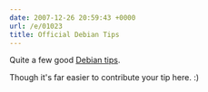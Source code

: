 ```yaml
---
date: 2007-12-26 20:59:43 +0000
url: /e/01023
title: Official Debian Tips
---
```



Quite a few good [Debian tips](http://www.debian.org/doc/manuals/reference/ch-tips.en.html).

Though it's far easier to contribute your tip here. :)
